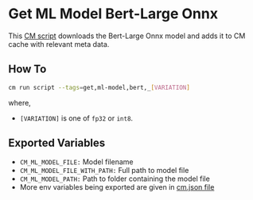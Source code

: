# Get ML Model Bert-Large Onnx
This [CM script](https://github.com/mlcommons/ck/blob/master/cm/docs/tutorial-scripts.md) downloads the Bert-Large Onnx model and adds it to CM cache with relevant meta data. 

## How To
```bash
cm run script --tags=get,ml-model,bert,_[VARIATION]
```
where,
* `[VARIATION]` is one of `fp32` or `int8`.

## Exported Variables
* `CM_ML_MODEL_FILE:` Model filename
* `CM_ML_MODEL_FILE_WITH_PATH:` Full path to model file
* `CM_ML_MODEL_PATH:` Path to folder containing the model file
* More env variables being exported are given in [cm.json file](_cm.json)

